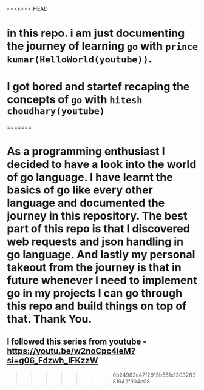 <<<<<<< HEAD
# in this repo. i am just documenting the journey of learning `go` with `prince kumar(HelloWorld(youtube))`.

# I got bored and startef recaping the concepts of `go` with `hitesh choudhary(youtube)`


=======
#  As a programming enthusiast I decided to have a look into the world of go language. I have learnt the basics of go like every other language and documented the journey in this repository. The best part of this repo is that I discovered web requests and json handling in go language. And lastly my personal takeout from the journey is that in future whenever I need to implement go in my projects I can go through this repo and build things on top of that. Thank You.

## I followed this series from youtube - https://youtu.be/w2noCpc4ieM?si=g06_Fdzwh_lFKzzW
>>>>>>> 0b24982c47f2915b551e13032ff281942f904c08
